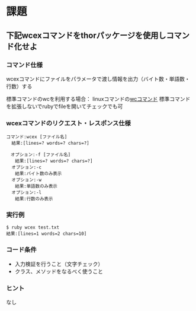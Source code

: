 # 課題

## 下記wcexコマンドをthorパッケージを使用しコマンド化せよ

### コマンド仕様
wcexコマンドにファイルをパラメータで渡し情報を出力（バイト数・単語数・行数）する  

標準コマンドのwcを利用する場合：
linuxコマンドの[wcコマンド](https://www.computerhope.com/unix/uwc.htm)
標準コマンドを拡張しないでrubyでfileを開いてチェックでも可

### wcexコマンドのリクエスト・レスポンス仕様

```
コマンド:wcex [ファイル名]
  結果:[lines=? words=? chars=?]
 
　オプション:-f [ファイル名]
　　結果:[lines=? words=? chars=?]
  オプション:-c
　　結果:バイト数のみ表示
  オプション:-w
　　結果:単語数のみ表示    
  オプション:-l
　　結果:行数のみ表示
```

### 実行例

```
$ ruby wcex test.txt
結果:[lines=1 words=2 chars=10]
```

### コード条件
- 入力検証を行うこと（文字チェック）
- クラス、メソッドをなるべく使うこと

### ヒント
なし
